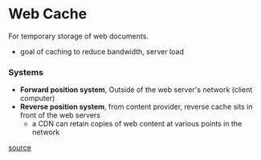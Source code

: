 # Web Cache
For temporary storage of web documents. 
- goal of caching to reduce bandwidth, server load

### Systems
- **Forward position system**, Outside of the web server's network (client computer)
- **Reverse position system**, from content provider, reverse cache sits in front of the web servers
  - a CDN can retain copies of web content at various points in the network
  
[source](https://en.wikipedia.org/wiki/Web_cache)
